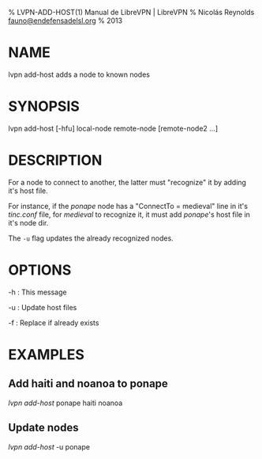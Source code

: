 % LVPN-ADD-HOST(1) Manual de LibreVPN | LibreVPN
% Nicolás Reynolds <fauno@endefensadelsl.org>
% 2013

# NAME

lvpn add-host adds a node to known nodes


# SYNOPSIS

lvpn add-host [-hfu] local-node remote-node [remote-node2 ...]


# DESCRIPTION

For a node to connect to another, the latter must "recognize" it by
adding it's host file.

For instance, if the _ponape_ node has a "ConnectTo = medieval" line in
it's _tinc.conf_ file, for _medieval_ to recognize it, it must add
_ponape_'s host file in it's node dir.

The `-u` flag updates the already recognized nodes.


# OPTIONS

-h
:    This message

-u
:    Update host files

-f
:    Replace if already exists


# EXAMPLES

## Add haiti and noanoa to ponape

_lvpn add-host_ ponape haiti noanoa


## Update nodes

_lvpn add-host_ -u ponape
